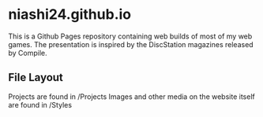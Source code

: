 # niashi24.github.io

This is a Github Pages repository containing web builds of most of my web games.
The presentation is inspired by the DiscStation magazines released by Compile.

## File Layout
Projects are found in /Projects
Images and other media on the website itself are found in /Styles